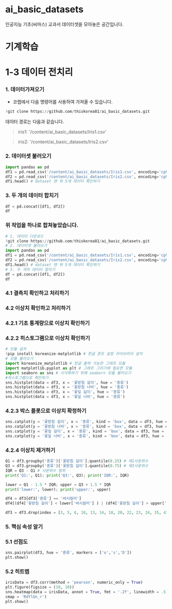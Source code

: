 # ai_basic_datasets

인공지능 기초(씨마스) 교과서 데이터셋을 모아놓은 공간입니다.
# 기계학습
# 1-3 데이터 전치리
### 1. 데이터가져오기
- 코랩에서 다음 명령어를 사용하여 가져올 수 있습니다.
```python
!git clone https://github.com/thiskorea81/ai_basic_datasets.git
```
데이터 경로는 다음과 같습니다.

> iris1: '/content/ai_basic_datasets/Iris1.csv'

> iris2: '/content/ai_basic_datasets/Iris2.csv'

### 2. 데이터셋 불러오기
```python
import pandas as pd
df1 = pd.read_csv('/content/ai_basic_datasets/Iris1.csv', encoding='cp949')
df2 = pd.read_csv('/content/ai_basic_datasets/Iris2.csv', encoding='cp949')
df1.head() # dataset 맨 위 5개 데이터 확인하기
```
### 3. 두 개의 데이터 합치기
```python
df = pd.concat([df1, df2])
df
 ```
### 위 작업을 하나로 합쳐놓았습니다.   
```python
# 1. 데이터 다운로드
!git clone https://github.com/thiskorea81/ai_basic_datasets.git
# 2. 데이터셋 불러오기
import pandas as pd
df1 = pd.read_csv('/content/ai_basic_datasets/Iris1.csv', encoding='cp949')
df2 = pd.read_csv('/content/ai_basic_datasets/Iris2.csv', encoding='cp949')
df1.head() # dataset 맨 위 5개 데이터 확인하기
# 3. 두 개의 데이터 합치기
df = pd.concat([df1, df2])
df
```
### 4.1 결측치 확인하고 처리하기
### 4.2 이상치 확인하고 처리하기
### 4.2.1 기초 통계량으로 이상치 확인하기
### 4.2.2 히스토그램으로 이상치 확인하기
```python
# 모듈 설치
!pip install koreanize-matplotlib # 한글 폰트 설정 라이브러리 설치
# 모듈 불러오기
import koreanize_matplotlib # 한글 출력 가능한 그래프 모듈
import matplotlib.pyplot as plt # 그래프 그리기에 필요한 모듈
import seaborn as sns # 시각화하기 위해 seaborn 모듈 불러오기
#히스토그램으로 확인하기
sns.histplot(data = df3, x = '꽃받침 길이', hue = '종류')
sns.histplot(data = df3, x = '꽃받침 너비', hue = '종류')
sns.histplot(data = df3, x = '꽃잎 길이', hue = '종류')
sns.histplot(data = df3, x = '꽃잎 너비', hue = '종류')
```
### 4.2.3 박스 플롯으로 이상치 확정하기
```python
sns.catplot(y = '꽃받침 길이', x = '종류', kind = 'box', data = df3, hue ='종류')
sns.catplot(y = '꽃받침 너비', x = '종류', kind = 'box', data = df3, hue = '종류')
sns.catplot(y = '꽃잎 길이', x = '종류', kind = 'box', data = df3, hue = '종류')
sns.catplot(y = '꽃잎 너비', x = '종류', kind = 'box', data = df3, hue = '종류')
```
### 4.2.4 이상치 제거하기
```python
Q1 = df3.groupby('종류')['꽃받침 길이'].quantile(0.25) # 제1사분위수
Q3 = df3.groupby('종류')['꽃받침 길이'].quantile(0.75) # 제3사분위수
IQR = Q3 - Q1 # 사분위수 범위
print('Q1:', Q1); print('Q3:', Q3); print('IQR:', IQR)
```
```python
lower = Q1 - 1.5 * IQR; upper = Q3 + 1.5 * IQR
print('lower:', lower); print('upper:', upper)
```
```python
df4 = df3[df3['종류'] == '버시컬러']
df4[(df4['꽃받침 길이'] < lower['버시컬러'] ) | (df4['꽃받침 길이'] > upper['버시컬러'])]
```
```python
df3 = df3.drop(index = [3, 5, 6, 10, 13, 14, 18, 20, 22, 23, 24, 35, 43, 44, 98, 106], axis = 0) # 제거하려는 인덱스 설정
```
### 5. 핵심 속성 알기
### 5.1 선점도
```python
sns.pairplot(df3, hue = '종류', markers = ['o','s','D'])
plt.show()
```
### 5.2 히트맵
```python
irisData = df3.corr(method = 'pearson', numeric_only = True)
plt.figure(figsize = (10, 10))
sns.heatmap(data = irisData, annot = True, fmt = '.2f', linewidth = .5,
cmap = 'RdYlGn_r')
plt.show()
```
